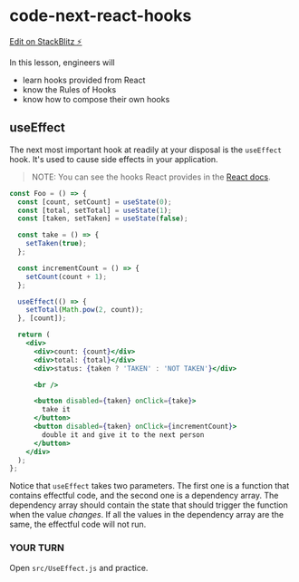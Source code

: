 # code-next-react-hooks

[Edit on StackBlitz ⚡️](https://stackblitz.com/edit/code-next-react-hooks)

In this lesson, engineers will

- learn hooks provided from React
- know the Rules of Hooks
- know how to compose their own hooks

## useEffect

The next most important hook at readily at your disposal is the `useEffect` hook. It's used to cause side effects in your application.

>NOTE: You can see the hooks React provides in the [React docs](https://reactjs.org/docs/hooks-reference.html).

```jsx
const Foo = () => {
  const [count, setCount] = useState(0);
  const [total, setTotal] = useState(1);
  const [taken, setTaken] = useState(false);

  const take = () => {
    setTaken(true);
  };

  const incrementCount = () => {
    setCount(count + 1);
  };

  useEffect(() => {
    setTotal(Math.pow(2, count));
  }, [count]);

  return (
    <div>
      <div>count: {count}</div>
      <div>total: {total}</div>
      <div>status: {taken ? 'TAKEN' : 'NOT TAKEN'}</div>

      <br />

      <button disabled={taken} onClick={take}>
        take it
      </button>
      <button disabled={taken} onClick={incrementCount}>
        double it and give it to the next person
      </button>
    </div>
  );
};
```

Notice that `useEffect` takes two parameters. The first one is a function that contains effectful code, and the second one is a dependency array. The dependency array should contain the state that should trigger the function when the value _changes_. If all the values in the dependency array are the same, the effectful code will not run.

### YOUR TURN

Open `src/UseEffect.js` and practice.
